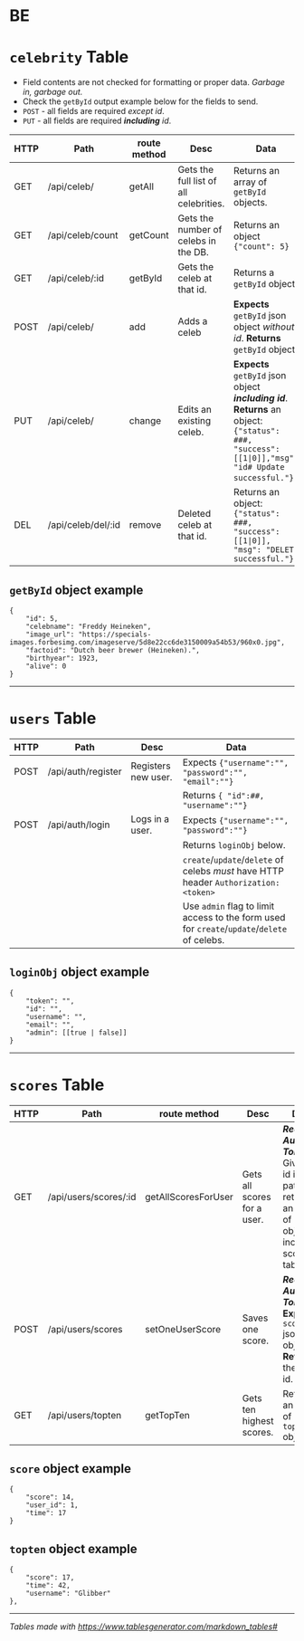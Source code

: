 # BE


# `celebrity` Table

- Field contents are not checked for formatting or proper data. *Garbage in, garbage out.*
- Check the `getById` output example below for the fields to send.
- `POST` - all fields are required *except id*.
- `PUT` - all fields are required ***including*** *id*.

| HTTP | Path               | route method | Desc                                   | Data|
|-|-|-|-|-|
| GET  | /api/celeb/        | getAll       | Gets the full list of all celebrities. | Returns an array of `getById` objects.|
| GET  | /api/celeb/count   | getCount     | Gets the number of celebs in the DB.   | Returns an object `{"count": 5}`|
| GET  | /api/celeb/:id     | getById      | Gets the celeb at that id.             | Returns a `getById` object.|
| POST | /api/celeb/        | add          | Adds a celeb | **Expects** `getById` json object *without id*. **Returns** `getById` object.|
| PUT  | /api/celeb/        | change       | Edits an existing celeb. | **Expects** `getById` json object ***including id***. **Returns** an object: `{"status": ###, "success": [[1\|0]],"msg": "id# Update successful."}`.||
| DEL  | /api/celeb/del/:id | remove       | Deleted celeb at that id.              | Returns an object: `{"status": ###,    "success": [[1\|0]],    "msg": "DELETE successful."}`|||||||


## `getById` object example

```
{
	"id": 5,
	"celebname": "Freddy Heineken",
	"image_url": "https://specials-images.forbesimg.com/imageserve/5d8e22cc6de3150009a54b53/960x0.jpg",
	"factoid": "Dutch beer brewer (Heineken).",
	"birthyear": 1923,
	"alive": 0
}
```
---

# `users` Table

| HTTP | Path               | Desc                                   | Data|
|-|-|-|-|
| POST | /api/auth/register | Registers new user. | Expects `{"username":"", "password":"", "email":""}`|
||||Returns `{ "id":##, "username":""}`|
| POST | /api/auth/login    | Logs in a user.   |  Expects `{"username":"", "password":""}`|
||||Returns `loginObj` below.|
||||`create`/`update`/`delete` of celebs *must* have HTTP header `Authorization: <token>`|
||||Use `admin` flag to limit access to the form used for `create`/`update`/`delete` of celebs.|


## `loginObj` object example
```
{
	"token": "",
	"id": "",
	"username": "",
	"email": "",
	"admin": [[true | false]]
}
```
---

# `scores` Table

| HTTP | Path               | route method | Desc                                   | Data|
|-|-|-|-|-|
| GET  | /api/users/scores/:id| getAllScoresForUser  | Gets  all scores for a user. | ***Requires Auth Token.*** Given an id in the path, returns an array of `score` objects including scores table id.|
| POST  | /api/users/scores   | setOneUserScore |  Saves one score.  | ***Requires Auth Token.*** **Expects** `score` json object. **Returns** the db id.|
| GET  | /api/users/topten| getTopTen  | Gets ten highest scores. | Returns an array of `topten` objects.|

## `score` object example
```
{
	"score": 14,
	"user_id": 1,
	"time": 17
}
```

## `topten` object example
```
{
	"score": 17,
	"time": 42,
	"username": "Glibber"
},
```

---
*Tables made with https://www.tablesgenerator.com/markdown_tables#*
